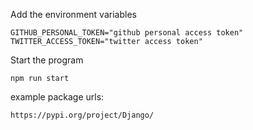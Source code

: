 Add the environment variables

```
GITHUB_PERSONAL_TOKEN="github personal access token"
TWITTER_ACCESS_TOKEN="twitter access token"
```

Start the program

```
npm run start
```

example package urls: 

```
https://pypi.org/project/Django/
```

